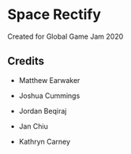 # Space Rectify
Created for Global Game Jam 2020

Credits
-------
-  Matthew Earwaker

-  Joshua Cummings

-  Jordan Beqiraj

-  Jan Chiu

-  Kathryn Carney
